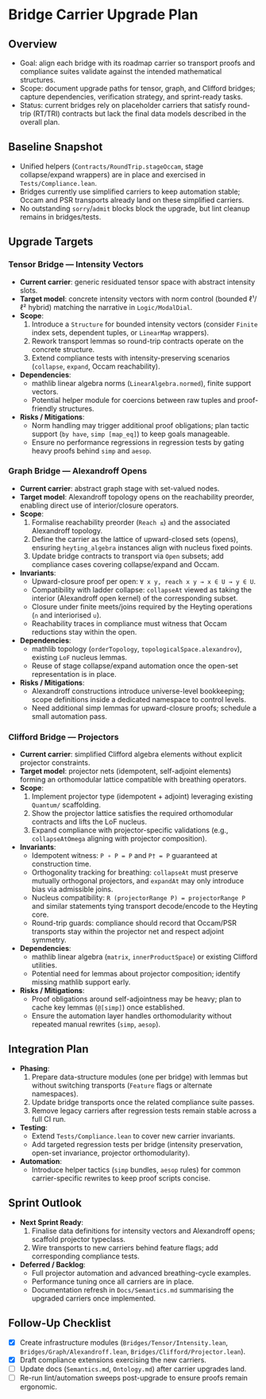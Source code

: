 # Bridge Carrier Upgrade Plan

## Overview
- Goal: align each bridge with its roadmap carrier so transport proofs and compliance suites validate against the intended mathematical structures.
- Scope: document upgrade paths for tensor, graph, and Clifford bridges; capture dependencies, verification strategy, and sprint-ready tasks.
- Status: current bridges rely on placeholder carriers that satisfy round-trip (RT/TRI) contracts but lack the final data models described in the overall plan.

## Baseline Snapshot
- Unified helpers (`Contracts/RoundTrip.stageOccam`, stage collapse/expand wrappers) are in place and exercised in `Tests/Compliance.lean`.
- Bridges currently use simplified carriers to keep automation stable; Occam and PSR transports already land on these simplified carriers.
- No outstanding `sorry`/`admit` blocks block the upgrade, but lint cleanup remains in bridges/tests.

## Upgrade Targets

### Tensor Bridge — Intensity Vectors
- **Current carrier**: generic residuated tensor space with abstract intensity slots.
- **Target model**: concrete intensity vectors with norm control (bounded ℓ¹/ℓ² hybrid) matching the narrative in `Logic/ModalDial`.
- **Scope**:
  1. Introduce a `Structure` for bounded intensity vectors (consider `Finite` index sets, dependent tuples, or `LinearMap` wrappers).
  2. Rework transport lemmas so round-trip contracts operate on the concrete structure.
  3. Extend compliance tests with intensity-preserving scenarios (`collapse`, `expand`, Occam reachability).
- **Dependencies**:
  - mathlib linear algebra norms (`LinearAlgebra.normed`), finite support vectors.
  - Potential helper module for coercions between raw tuples and proof-friendly structures.
- **Risks / Mitigations**:
  - Norm handling may trigger additional proof obligations; plan tactic support (`by have`, `simp [map_eq]`) to keep goals manageable.
  - Ensure no performance regressions in regression tests by gating heavy proofs behind `simp` and `aesop`.

### Graph Bridge — Alexandroff Opens
- **Current carrier**: abstract graph stage with set-valued nodes.
- **Target model**: Alexandroff topology opens on the reachability preorder, enabling direct use of interior/closure operators.
- **Scope**:
  1. Formalise reachability preorder (`Reach ≤`) and the associated Alexandroff topology.
  2. Define the carrier as the lattice of upward-closed sets (opens), ensuring `heyting_algebra` instances align with nucleus fixed points.
  3. Update bridge contracts to transport via `Open` subsets; add compliance cases covering collapse/expand and Occam.
- **Invariants**:
  - Upward-closure proof per open: `∀ x y, reach x y → x ∈ U → y ∈ U`.
  - Compatibility with ladder collapse: `collapseAt` viewed as taking the interior (Alexandroff open kernel) of the corresponding subset.
  - Closure under finite meets/joins required by the Heyting operations (`∩` and interiorised `∪`).
  - Reachability traces in compliance must witness that Occam reductions stay within the open.
- **Dependencies**:
  - mathlib topology (`orderTopology`, `topologicalSpace.alexandrov`), existing `LoF` nucleus lemmas.
  - Reuse of stage collapse/expand automation once the open-set representation is in place.
- **Risks / Mitigations**:
  - Alexandroff constructions introduce universe-level bookkeeping; scope definitions inside a dedicated namespace to control levels.
  - Need additional simp lemmas for upward-closure proofs; schedule a small automation pass.

### Clifford Bridge — Projectors
- **Current carrier**: simplified Clifford algebra elements without explicit projector constraints.
- **Target model**: projector nets (idempotent, self-adjoint elements) forming an orthomodular lattice compatible with breathing operators.
- **Scope**:
  1. Implement projector type (idempotent + adjoint) leveraging existing `Quantum/` scaffolding.
  2. Show the projector lattice satisfies the required orthomodular contracts and lifts the LoF nucleus.
  3. Expand compliance with projector-specific validations (e.g., `collapseAtOmega` aligning with projector composition).
- **Invariants**:
  - Idempotent witness: `P ∘ P = P` and `P† = P` guaranteed at construction time.
  - Orthogonality tracking for breathing: `collapseAt` must preserve mutually orthogonal projectors, and `expandAt` may only introduce bias via admissible joins.
  - Nucleus compatibility: `R (projectorRange P) = projectorRange P` and similar statements tying transport decode/encode to the Heyting core.
  - Round-trip guards: compliance should record that Occam/PSR transports stay within the projector net and respect adjoint symmetry.
- **Dependencies**:
  - mathlib linear algebra (`matrix`, `innerProductSpace`) or existing Clifford utilities.
  - Potential need for lemmas about projector composition; identify missing mathlib support early.
- **Risks / Mitigations**:
  - Proof obligations around self-adjointness may be heavy; plan to cache key lemmas (`@[simp]`) once established.
  - Ensure the automation layer handles orthomodularity without repeated manual rewrites (`simp`, `aesop`).

## Integration Plan
- **Phasing**:
  1. Prepare data-structure modules (one per bridge) with lemmas but without switching transports (`Feature` flags or alternate namespaces).
  2. Update bridge transports once the related compliance suite passes.
  3. Remove legacy carriers after regression tests remain stable across a full CI run.
- **Testing**:
  - Extend `Tests/Compliance.lean` to cover new carrier invariants.
  - Add targeted regression tests per bridge (intensity preservation, open-set invariance, projector orthomodularity).
- **Automation**:
  - Introduce helper tactics (`simp` bundles, `aesop` rules) for common carrier-specific rewrites to keep proof scripts concise.

## Sprint Outlook
- **Next Sprint Ready**:
  1. Finalise data definitions for intensity vectors and Alexandroff opens; scaffold projector typeclass.
  2. Wire transports to new carriers behind feature flags; add corresponding compliance tests.
- **Deferred / Backlog**:
  - Full projector automation and advanced breathing-cycle examples.
  - Performance tuning once all carriers are in place.
  - Documentation refresh in `Docs/Semantics.md` summarising the upgraded carriers once implemented.

## Follow-Up Checklist
- [x] Create infrastructure modules (`Bridges/Tensor/Intensity.lean`, `Bridges/Graph/Alexandroff.lean`, `Bridges/Clifford/Projector.lean`).
- [x] Draft compliance extensions exercising the new carriers.
- [ ] Update docs (`Semantics.md`, `Ontology.md`) after carrier upgrades land.
- [ ] Re-run lint/automation sweeps post-upgrade to ensure proofs remain ergonomic.
